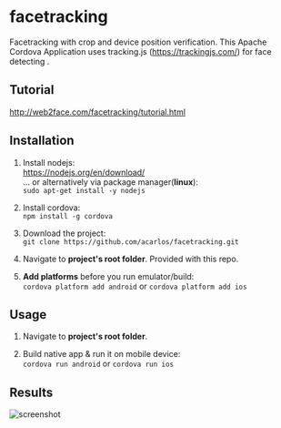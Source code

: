 # facetracking
Facetracking with crop and device position verification. 
This Apache Cordova Application uses tracking.js (https://trackingjs.com/) for face detecting .

## Tutorial
http://web2face.com/facetracking/tutorial.html

## Installation
1. Install nodejs:  
https://nodejs.org/en/download/  
... or alternatively via package manager(**linux**):  
`sudo apt-get install -y nodejs`

2. Install cordova:  
`npm install -g cordova`

3. Download the project:  
`git clone https://github.com/acarlos/facetracking.git`  

4. Navigate to **project's root folder**. Provided with this repo.

5. **Add platforms** before you run emulator/build:  
`cordova platform add android`  or `cordova platform add ios`

## Usage
1. Navigate to **project's root folder**.  

2. Build native app & run it on mobile device:  
`cordova run android` or `cordova run ios`

## Results
![screenshot](https://web2face.com/facetracking/Screenshot.jpg)
